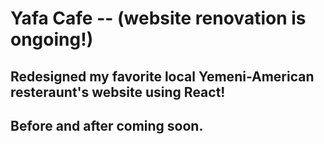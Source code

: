# Yafa Cafe -- (website renovation is ongoing!)

## Redesigned my favorite local Yemeni-American resteraunt's website using React!

## Before and after coming soon.
